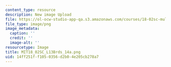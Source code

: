 ```yaml
---
content_type: resource
description: New image Upload
file: https://ol-ocw-studio-app-qa.s3.amazonaws.com/courses/18-02sc-multivariable-calculus-fall-2010/14ff251ff1050356d2b04e205cb278a7_MIT18_02SC_L13Brds_14a.png
file_type: image/png
image_metadata:
  caption: ''
  credit: ''
  image-alt: ''
resourcetype: Image
title: MIT18_02SC_L13Brds_14a.png
uid: 14ff251f-f105-0356-d2b0-4e205cb278a7
---
```

